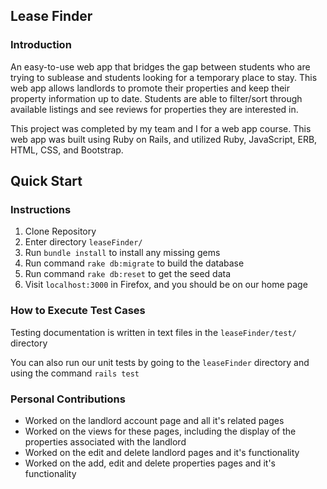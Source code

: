 ## Lease Finder
### Introduction
An easy-to-use web app that bridges the gap between students who are trying to sublease and students looking for a temporary place to stay.
This web app allows landlords to promote their properties and keep their property information up to date.
Students are able to filter/sort through available listings and see reviews for properties they are interested in.

This project was completed by my team and I for a web app course. 
This web app was built using Ruby on Rails, and utilized Ruby, JavaScript, ERB, HTML, CSS, and Bootstrap.

## Quick Start 
### Instructions
1. Clone Repository
2. Enter directory `leaseFinder/`
3. Run `bundle install` to install any missing gems
4. Run command `rake db:migrate` to build the database
5. Run command `rake db:reset` to get the seed data
6. Visit `localhost:3000` in Firefox, and you should be on our home page

### How to Execute Test Cases
Testing documentation is written in text files in the `leaseFinder/test/` directory

You can also run our unit tests by going to the `leaseFinder` directory and using the command `rails test`

### Personal Contributions
- Worked on the landlord account page and all it's related pages 
- Worked on the views for these pages, including the display of the properties associated with the landlord  
- Worked on the edit and delete landlord pages and it's functionality 
- Worked on the add, edit and delete properties pages and it's functionality
